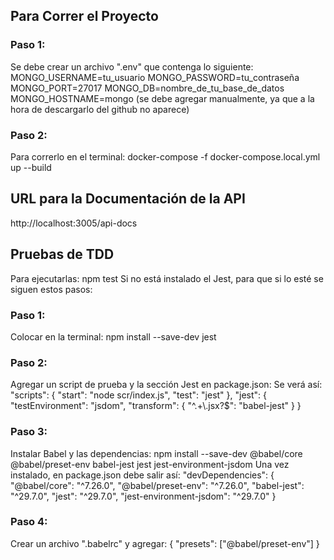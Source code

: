 ## Para Correr el Proyecto

### Paso 1:
Se debe crear un archivo ".env" que contenga lo siguiente:
MONGO_USERNAME=tu_usuario
MONGO_PASSWORD=tu_contraseña
MONGO_PORT=27017
MONGO_DB=nombre_de_tu_base_de_datos
MONGO_HOSTNAME=mongo 
(se debe agregar manualmente, ya que a la hora de descargarlo del github no aparece)

### Paso 2:
Para correrlo en el terminal:
docker-compose -f docker-compose.local.yml up --build



## URL para la Documentación de la API
http://localhost:3005/api-docs



## Pruebas de TDD 
Para ejecutarlas: npm test
Si no está instalado el Jest, para que si lo esté se siguen estos pasos:

### Paso 1:
Colocar en la terminal: npm install --save-dev jest

### Paso 2:
Agregar un script de prueba y la sección Jest en package.json:
Se verá así:
"scripts": {
    "start": "node scr/index.js",
    "test": "jest"
},
"jest": {
    "testEnvironment": "jsdom",
    "transform": {
        "^.+\\.jsx?$": "babel-jest"
    }
}

### Paso 3:
Instalar Babel y las dependencias:
npm install --save-dev @babel/core @babel/preset-env babel-jest jest jest-environment-jsdom
Una vez instalado, en package.json debe salir así:
"devDependencies": {
    "@babel/core": "^7.26.0",
    "@babel/preset-env": "^7.26.0",
    "babel-jest": "^29.7.0",
    "jest": "^29.7.0",
    "jest-environment-jsdom": "^29.7.0"
}

### Paso 4:
Crear un archivo ".babelrc" y agregar:
{
  "presets": ["@babel/preset-env"]
}